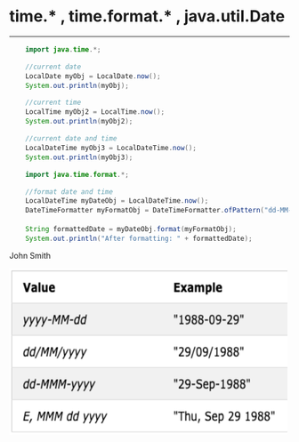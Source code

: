 # time.* , time.format.* ,  java.util.Date
---
```java
    import java.time.*;
```

```java
    //current date
    LocalDate myObj = LocalDate.now(); 
    System.out.println(myObj);
```

```java
    //current time
    LocalTime myObj2 = LocalTime.now();
    System.out.println(myObj2);
```

```java
    //current date and time
    LocalDateTime myObj3 = LocalDateTime.now();
    System.out.println(myObj3);
```
```java
    import java.time.format.*;
```
```java
    //format date and time
    LocalDateTime myDateObj = LocalDateTime.now();
    DateTimeFormatter myFormatObj = DateTimeFormatter.ofPattern("dd-MM-yyyy HH:mm:ss");

    String formattedDate = myDateObj.format(myFormatObj);
    System.out.println("After formatting: " + formattedDate);
```


<span itemprop="name">John Smith</span>


<p align="left">
  <img src="https://raw.githubusercontent.com/IDGAQ/Super_Cool_Notes/main/Screen%20Shot%202021-04-16%20at%2011.41.18%20AM.png" width="500" height="300">
</p>

